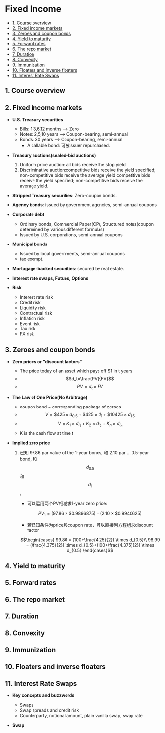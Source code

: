 # Fixed Income


<!-- vim-markdown-toc GitLab -->

* [1. Course overview](#1-course-overview)
* [2. Fixed income markets](#2-fixed-income-markets)
* [3. Zeroes and coupon bonds](#3-zeroes-and-coupon-bonds)
* [4. Yield to maturity](#4-yield-to-maturity)
* [5. Forward rates](#5-forward-rates)
* [6. The repo market](#6-the-repo-market)
* [7. Duration](#7-duration)
* [8. Convexity](#8-convexity)
* [9. Immunization](#9-immunization)
* [10. Floaters and inverse floaters](#10-floaters-and-inverse-floaters)
* [11. Interest Rate Swaps](#11-interest-rate-swaps)

<!-- vim-markdown-toc -->



## 1. Course overview

## 2. Fixed income markets

- **U.S. Treasury securities**
    - Bills: 1,3,6,12 months  --> Zero
    - Notes: 2,5,10 years     --> Coupon-bearing, semi-annual
    - Bonds: 30 years         --> Coupon-bearing, semi-annual
        - A callable bond: 可被issuer repurchased.

- **Treasury auctions(sealed-bid auctions)**
    1. Uniform price auction: all bids receive the stop yield
    2. Discriminative auction:competitive bids receive the yield specified;
       non-competitive bids receive the average yield competitive bids 
       receive the yield specified; non-competitive bids receive the 
       average yield.

- **Stripped Treasury securities**: Zero-coupon bonds.

- **Agency bonds**: Issued by government agencies, semi-annual coupons

- **Corporate debt**
    - Ordinary bonds, Commercial Paper(CP), Structured notes(coupon determined
      by various different formulas)
    - Issued by U.S. corporations, semi-annual coupons

- **Municipal bonds**
    - Issued by local governments, semi-annual coupons
    - tax exempt.

- **Mortagage-backed securities**: secured by real estate.

- **Interest rate swaps, Futues, Options**

- **Risk**
    - Interest rate risk 
    - Credit risk
    - Liquidity risk
    - Contractual risk 
    - Inflation risk
    - Event risk 
    - Tax risk
    - FX risk

## 3. Zeroes and coupon bonds

- **Zero prices or "discount factors"**
    - The price today of an asset which pays off \$1 in t years
    - $$d_t=\frac{PV}{FV}$$
    - $$PV = d_t \times FV$$

- **The Law of One Price(No Arbitrage)**
    - coupon bond = corresponding package of zeroes
    - $$V= \$425 \times d_{0.5} + \$425 \times d_{1} + \$10425 \times d_{1.5}$$
    - $$V= K_1 \times d_{t_1} + K_2 \times d_{t_2} + K_n \times d_{t_n}$$
    - K is the cash flow at time t

- **Implied zero price**
    1. 已知 97.86 par value of the 1-year bonds, 和 2.10 par ... 0.5-year bond,
       和$$d_{0.5}$$和$$d_1$$, 
       - 可以运用两个PV相减求1-year zero price:

       $$PV_1 = (97.86 \times \$0.9896875) - (2.10 \times \$0.9940625)$$
        
       - 若已知条件为price和coupon rate，可以直接列方程组求discount factor

       $$\begin{cases} 
       99.86 = (100+\frac{4.25}{2}) \times d_{0.5}\\
       98.99 = (\frac{4.375}{2}) \times d_{0.5}+(100+\frac{4.375}{2}) \times d_{0.5}
       \end{cases}$$
  


## 4. Yield to maturity

## 5. Forward rates

## 6. The repo market

## 7. Duration

## 8. Convexity

## 9. Immunization

## 10. Floaters and inverse floaters

## 11. Interest Rate Swaps

- **Key concepts and buzzwords**
    - Swaps
    - Swap spreads and credit risk
    - Counterparty, notional amount, plain vanilla swap, swap rate

- **Swap**
